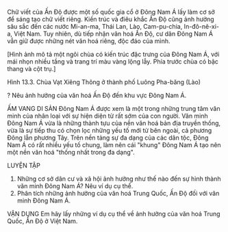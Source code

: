 Chữ viết của Ấn Độ được một số quốc gia cổ ở Đông Nam Á lấy làm cơ sở để sáng tạo chữ viết riêng. Kiến trúc và điêu khắc Ấn Độ cũng ảnh hưởng sâu sắc đến các nước Mi-an-ma, Thái Lan, Lào, Cam-pu-chia, In-đô-nê-xi-a, Việt Nam. Tuy nhiên, dù tiếp nhận văn hoá Ấn Độ, cư dân Đông Nam Á vẫn giữ được những nét văn hoá riêng, độc đáo của mình.

[Hình ảnh mô tả một ngôi chùa có kiến trúc đặc trưng của Đông Nam Á, với mái nhọn nhiều tầng và trang trí màu vàng lộng lẫy. Phía trước chùa có bậc thang và cột trụ.]

Hình 13.3. Chùa Vạt Xiêng Thông ở thành phố Luông Pha-băng (Lào)

? Nêu ảnh hưởng của văn hoá Ấn Độ đến khu vực Đông Nam Á.

ẤM VANG DI SẢN
Đông Nam Á được xem là một trong những trung tâm văn minh của nhân loại với sự hiện diện từ rất sớm của con người. Văn minh Đông Nam Á vừa là những thành tựu của nền văn hoá bản địa truyền thống, vừa là sự tiếp thu có chọn lọc những yếu tố mới từ bên ngoài, cả phương Đông lẫn phương Tây. Trên nền tảng sự đa dạng của các dân tộc, Đông Nam Á có rất nhiều yếu tố chung, làm nên cái "khung" Đông Nam Á tạo nên một nền văn hoá "thống nhất trong đa dạng".

LUYỆN TẬP
1. Những cơ sở dân cư và xã hội ảnh hưởng như thế nào đến sự hình thành văn minh Đông Nam Á? Nêu ví dụ cụ thể.
2. Phân tích những ảnh hưởng của văn hoá Trung Quốc, Ấn Độ đối với văn minh Đông Nam Á.

VẬN DỤNG
Em hãy lấy những ví dụ cụ thể về ảnh hưởng của văn hoá Trung Quốc, Ấn Độ ở Việt Nam.